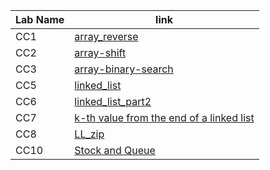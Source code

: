 | Lab Name       | link |
| ----------- | ----------- |
| CC1| [array_reverse](data_structures_and_algorithms/array-reverse/readme.md)|
| CC2| [array-shift](data_structures_and_algorithms/array-shift/array-shift.md)|
| CC3| [array-binary-search](data_structures_and_algorithms/array-binary-search/array-binary-search.md)|
| CC5| [linked_list](data_structures_and_algorithms/Data_Structures/linked_list/readmdLinkedList.md)|
| CC6| [linked_list_part2](data_structures_and_algorithms/Data_Structures/linked_list/CC6readme.md)|
| CC7| [k-th value from the end of a linked list](data_structures_and_algorithms/Data_Structures/linked_list/CC7readme.md)|
| CC8| [LL_zip](data_structures_and_algorithms/challenges/ll_zip/README.md)|
| CC10| [Stock and Queue](data_structures_and_algorithms/stacks_and_queues/stack_and_queues.md)|